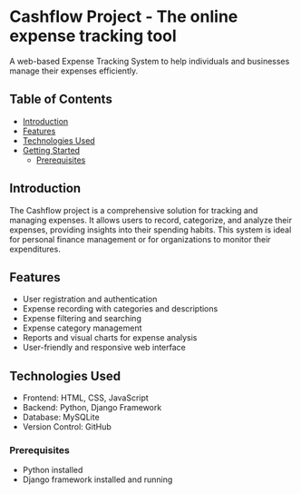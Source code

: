 # Cashflow Project - The online expense tracking tool

A web-based Expense Tracking System to help individuals and businesses manage their expenses efficiently.

## Table of Contents

- [Introduction](#introduction)
- [Features](#features)
- [Technologies Used](#technologies-used)
- [Getting Started](#getting-started)
  - [Prerequisites](#prerequisites)

## Introduction

The Cashflow project is a comprehensive solution for tracking and managing expenses. It allows users to record, categorize, and analyze their expenses, providing insights into their spending habits. This system is ideal for personal finance management or for organizations to monitor their expenditures.

## Features

- User registration and authentication
- Expense recording with categories and descriptions
- Expense filtering and searching
- Expense category management
- Reports and visual charts for expense analysis
- User-friendly and responsive web interface


## Technologies Used

- Frontend: HTML, CSS, JavaScript
- Backend: Python, Django Framework
- Database: MySQLite
- Version Control: GitHub

### Prerequisites

- Python installed
- Django framework installed and running
